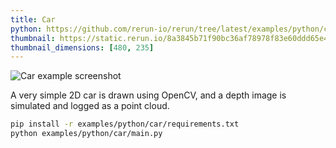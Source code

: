 ```yaml
---
title: Car
python: https://github.com/rerun-io/rerun/tree/latest/examples/python/car/main.py
thumbnail: https://static.rerun.io/8a3845b71f90bc36af78978f83e60ddd65e40667_car_480w.png
thumbnail_dimensions: [480, 235]
---
```


<picture>
  <source media="(max-width: 480px)" srcset="https://static.rerun.io/8a3845b71f90bc36af78978f83e60ddd65e40667_car_480w.png">
  <source media="(max-width: 768px)" srcset="https://static.rerun.io/79b50dc47c7924546058236a2ad2b121084c0c1c_car_768w.png">
  <source media="(max-width: 1024px)" srcset="https://static.rerun.io/3b9ce91affb7f4d6e9252fb4d1b2c2bf1e03b373_car_1024w.png">
  <source media="(max-width: 1200px)" srcset="https://static.rerun.io/a9d3cded24b50d9091d317d9565f19be4954431a_car_1200w.png">
  <img src="https://static.rerun.io/014857675dfed92c3f6a9492e3291c48a982ac83_car_full.png" alt="Car example screenshot">
</picture>


A very simple 2D car is drawn using OpenCV, and a depth image is simulated and logged as a point cloud.

```bash
pip install -r examples/python/car/requirements.txt
python examples/python/car/main.py
```
